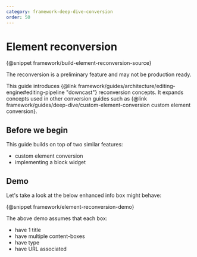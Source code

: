 ```yaml
---
category: framework-deep-dive-conversion
order: 50
---
```


# Element reconversion

{@snippet framework/build-element-reconversion-source}

<info-box warning>
	The reconversion is a preliminary feature and may not be production ready.
</info-box>

This guide introduces {@link framework/guides/architecture/editing-engine#editing-pipeline "downcast"} reconversion concepts. It expands concepts used in other conversion guides such as {@link framework/guides/deep-dive/custom-element-conversion custom element conversion}.

## Before we begin

This guide builds on top of two similar features:

- custom element conversion
- implementing a block widget

## Demo

Let's take a look at the below enhanced info box might behave:

{@snippet framework/element-reconversion-demo}

The above demo assumes that each box:

- have 1 title
- have multiple content-boxes
- have type
- have URL associated
